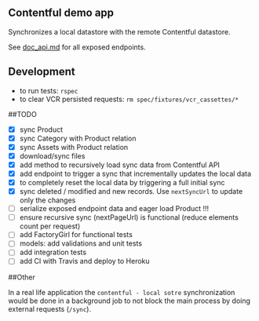 ## Contentful demo app

Synchronizes a local datastore with the remote Contentful datastore.

See [doc_api.md](https://github.com/razorcd/contentful-rails-demo/blob/master/doc_api.md) for all exposed endpoints.

## Development

- to run tests: `rspec`
- to clear VCR persisted requests: `rm spec/fixtures/vcr_cassettes/*`

##TODO

- [X] sync Product
- [X] sync Category with Product relation
- [X] sync Assets with Product relation
- [X] download/sync files
- [X] add method to recursively load sync data from Contentful API
- [X] add endpoint to trigger a sync that incrementally updates the local data
- [X] to completely reset the local data by triggering a full initial sync
- [X] sync deleted / modified and new records. Use `nextSyncUrl` to update only the changes
- [ ] serialize exposed endpoint data and eager load Product !!!
- [ ] ensure recursive sync (nextPageUrl) is functional (reduce elements count per request)
- [ ] add FactoryGirl for functional tests
- [ ] models: add validations and unit tests
- [ ] add integration tests
- [ ] add CI with Travis and deploy to Heroku

##Other

In a real life application the `contentful - local sotre` synchronization would be done in a background job to not block the main process by doing external requests (`/sync`).
